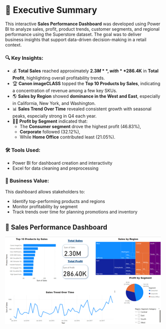 # 🧠 Executive Summary

This interactive **Sales Performance Dashboard** was developed using Power BI to analyze sales, profit, product trends, customer segments, and regional performance using the Superstore dataset. The goal was to deliver business insights that support data-driven decision-making in a retail context.

### 🔍 Key Insights:
- 💰 **Total Sales** reached approximately **$2.3M**, with **$286.4K** in **Total Profit**, highlighting overall profitability trends.
- 🏆 **Canon imageCLASS** topped the **Top 10 Products by Sales**, indicating a concentration of revenue among a few key SKUs.
- 🌎 **Sales by Region** showed **dominance in the West and East**, especially in California, New York, and Washington.
- 📊 **Sales Trend Over Time** revealed consistent growth with seasonal peaks, especially strong in Q4 each year.
- 🧑‍💼 **Profit by Segment** indicated that:
  - The **Consumer segment** drove the highest profit (46.83%),
  - **Corporate** followed (32.12%),
  - While **Home Office** contributed least (21.05%).

### 🛠️ Tools Used:
- Power BI for dashboard creation and interactivity
- Excel for data cleaning and preprocessing

### 🎯 Business Value:
This dashboard allows stakeholders to:
- Identify top-performing products and regions
- Monitor profitability by segment
- Track trends over time for planning promotions and inventory

## 📸 Sales Performance Dashboard

![Sales Dashboard](dashboard_overview.png)


